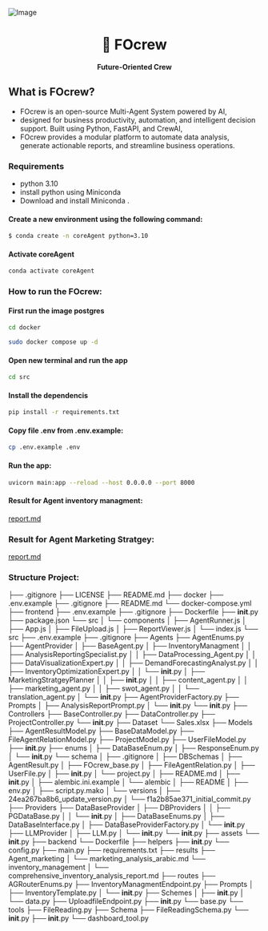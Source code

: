 ![Image](https://github.com/user-attachments/assets/3b8011da-a3d2-4f51-acbd-b80e4d5fc604)


<h1 align="center">
  🌟 FOcrew
</h1>

<p align="center">
  <strong>Future-Oriented Crew</strong><br>
</p>

## What is FOcrew?

* FOcrew is an open-source Multi-Agent System powered by AI,
* designed for business productivity, automation, and intelligent decision support. Built using Python, FastAPI, and CrewAI,
* FOcrew provides a modular platform to automate data analysis, generate actionable reports, and streamline business operations.

### Requirements
* python 3.10 
* install python using Miniconda
* Download and install Miniconda .


#### Create a new environment using the following command:
```bash
$ conda create -n coreAgent python=3.10
```
#### Activate coreAgent
```bash
conda activate coreAgent
```
### How to run the FOcrew:

#### First run the image postgres 
```bash
cd docker
```
```bash
sudo docker compose up -d
```
#### Open new terminal and run the app

```bash
cd src
```
#### Install the dependencis
```bash
pip install -r requirements.txt
```

#### Copy file .env from .env.example:

```bash
cp .env.example .env
```

#### Run the app:
```bash
uvicorn main:app --reload --host 0.0.0.0 --port 8000
```

#### Result for Agent inventory managment:
[report.md](src/results/inventory_management/comprehensive_inventory_analysis_report.md)


### Result for Agent Marketing Stratgey:
[report.md](src/results/Agent_marketing/marketing_analysis_english.md )

### Structure Project:

├── .gitignore
├── LICENSE
├── README.md
├── docker
    ├── .env.example
    ├── .gitignore
    ├── README.md
    └── docker-compose.yml
├── frontend
    ├── .env.example
    ├── .gitignore
    ├── Dockerfile
    ├── __init__.py
    ├── package.json
    └── src
    │   └── components
    │       ├── AgentRunner.js
    │       ├── App.js
    │       ├── FileUpload.js
    │       ├── ReportViewer.js
    │       └── index.js
└── src
    ├── .env.example
    ├── .gitignore
    ├── Agents
        ├── AgentEnums.py
        ├── AgentProvider
        │   ├── BaseAgent.py
        │   ├── InventoryManagment
        │   │   ├── AnalysisReportingSpecialist.py
        │   │   ├── DataProcessing_Agent.py
        │   │   ├── DataVisualizationExpert.py
        │   │   ├── DemandForecastingAnalyst.py
        │   │   ├── InventoryOptimizationExpert.py
        │   │   └── __init__.py
        │   ├── MarketingStratgeyPlanner
        │   │   ├── __init__.py
        │   │   ├── content_agent.py
        │   │   ├── marketing_agent.py
        │   │   ├── swot_agent.py
        │   │   └── translation_agent.py
        │   └── __init__.py
        ├── AgentProviderFactory.py
        ├── Prompts
        │   ├── AnalysisReportPrompt.py
        │   └── __init__.py
        └── __init__.py
    ├── Controllers
        ├── BaseController.py
        ├── DataController.py
        ├── ProjectController.py
        └── __init__.py
    ├── Dataset
        └── Sales.xlsx
    ├── Models
        ├── AgentResultModel.py
        ├── BaseDataModel.py
        ├── FileAgentRelationModel.py
        ├── ProjectModel.py
        ├── UserFileModel.py
        ├── __init__.py
        ├── enums
        │   ├── DataBaseEnum.py
        │   ├── ResponseEnum.py
        │   └── __init__.py
        └── schema
        │   ├── .gitignore
        │   ├── DBSchemas
        │       ├── AgentResult.py
        │       ├── FOcrew_base.py
        │       ├── FileAgentRelation.py
        │       ├── UserFile.py
        │       ├── __init__.py
        │       └── project.py
        │   ├── README.md
        │   ├── __init__.py
        │   ├── alembic.ini.example
        │   └── alembic
        │       ├── README
        │       ├── env.py
        │       ├── script.py.mako
        │       └── versions
        │           ├── 24ea267ba8b6_update_version.py
        │           └── f1a2b85ae371_initial_commit.py
    ├── Providers
        ├── DataBaseProvider
        │   ├── DBProviders
        │   │   ├── PGDataBase.py
        │   │   └── __init__.py
        │   ├── DataBaseEnums.py
        │   ├── DataBaseInterface.py
        │   ├── DataBaseProviderFactory.py
        │   └── __init__.py
        ├── LLMProvider
        │   ├── LLM.py
        │   └── __init__.py
        └── __init__.py
    ├── assets
        └── __init__.py
    ├── backend
        └── Dockerfile
    ├── helpers
        ├── __init__.py
        └── config.py
    ├── main.py
    ├── requirements.txt
    ├── results
        ├── Agent_marketing
        │   └── marketing_analysis_arabic.md
        └── inventory_management
        │   └── comprehensive_inventory_analysis_report.md
    ├── routes
        ├── AGRouterEnums.py
        ├── InventoryManagmentEndpoint.py
        ├── Prompts
        │   ├── InventoryTemplate.py
        │   └── __init__.py
        ├── Schemes
        │   ├── __init__.py
        │   └── data.py
        ├── UploadfileEndpoint.py
        ├── __init__.py
        └── base.py
    └── tools
        ├── FileReading.py
        ├── Schema
            ├── FileReadingSchema.py
            └── __init__.py
        ├── __init__.py
        └── dashboard_tool.py



